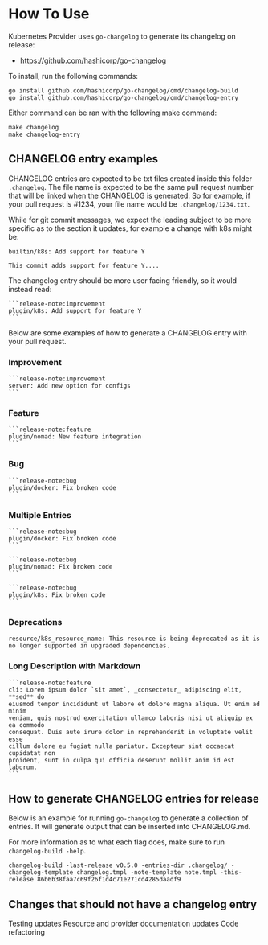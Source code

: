 # How To Use

Kubernetes Provider uses `go-changelog` to generate its changelog on release:

* https://github.com/hashicorp/go-changelog

To install, run the following commands:

```
go install github.com/hashicorp/go-changelog/cmd/changelog-build
go install github.com/hashicorp/go-changelog/cmd/changelog-entry
```

Either command can be ran with the following make command:

```
make changelog
make changelog-entry
```

## CHANGELOG entry examples

CHANGELOG entries are expected to be txt files created inside this folder
`.changelog`. The file name is expected to be the same pull request number that will
be linked when the CHANGELOG is generated. So for example, if your pull request is
\#1234, your file name would be `.changelog/1234.txt`.

While for git commit messages, we expect the leading subject to be more specific
as to the section it updates, for example a change with k8s might be:

```
builtin/k8s: Add support for feature Y

This commit adds support for feature Y....
```

The changelog entry should be more user facing friendly, so it would instead read:

~~~
```release-note:improvement
plugin/k8s: Add support for feature Y
```
~~~

Below are some examples of how to generate a CHANGELOG entry with your pull
request.

### Improvement

~~~
```release-note:improvement
server: Add new option for configs
```
~~~

### Feature

~~~
```release-note:feature
plugin/nomad: New feature integration
```
~~~

### Bug

~~~
```release-note:bug
plugin/docker: Fix broken code
```
~~~

### Multiple Entries

~~~
```release-note:bug
plugin/docker: Fix broken code
```

```release-note:bug
plugin/nomad: Fix broken code
```

```release-note:bug
plugin/k8s: Fix broken code
```
~~~

### Deprecations 

```release-note:note
resource/k8s_resource_name: This resource is being deprecated as it is no longer supported in upgraded dependencies.
```

### Long Description with Markdown

~~~
```release-note:feature
cli: Lorem ipsum dolor `sit amet`, _consectetur_ adipiscing elit, **sed** do
eiusmod tempor incididunt ut labore et dolore magna aliqua. Ut enim ad minim
veniam, quis nostrud exercitation ullamco laboris nisi ut aliquip ex ea commodo
consequat. Duis aute irure dolor in reprehenderit in voluptate velit esse
cillum dolore eu fugiat nulla pariatur. Excepteur sint occaecat cupidatat non
proident, sunt in culpa qui officia deserunt mollit anim id est laborum.
```
~~~

## How to generate CHANGELOG entries for release

Below is an example for running `go-changelog` to generate a collection of
entries. It will generate output that can be inserted into CHANGELOG.md.

For more information as to what each flag does, make sure to run `changelog-build -help`.

```
changelog-build -last-release v0.5.0 -entries-dir .changelog/ -changelog-template changelog.tmpl -note-template note.tmpl -this-release 86b6b38faa7c69f26f1d4c71e271cd4285daadf9
```
## Changes that should not have a changelog entry

Testing updates
Resource and provider documentation updates
Code refactoring 